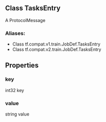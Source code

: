 ## Class TasksEntry
A ProtocolMessage
### Aliases:
- Class tf.compat.v1.train.JobDef.TasksEntry
- Class tf.compat.v2.train.JobDef.TasksEntry
## Properties
### key
int32 key
### value
string value
